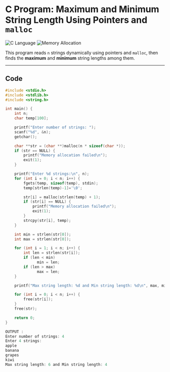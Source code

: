 #  C Program: Maximum and Minimum String Length Using Pointers and `malloc`

![C Language](https://img.shields.io/badge/Language-C-blue)
![Memory Allocation](https://img.shields.io/badge/Malloc-Dynamic-orange)

This program reads `n` strings dynamically using pointers and `malloc`, then finds the **maximum** and **minimum** string lengths among them.

---

##  Code

```c
#include <stdio.h>
#include <stdlib.h>
#include <string.h>

int main() {
    int n;
    char temp[100];

    printf("Enter number of strings: ");
    scanf("%d", &n);
    getchar();  

    char **str = (char **)malloc(n * sizeof(char *));
    if (str == NULL) {
        printf("Memory allocation failed\n");
        exit(1);
    }

    printf("Enter %d strings:\n", n);
    for (int i = 0; i < n; i++) {
        fgets(temp, sizeof(temp), stdin);
        temp[strlen(temp)-1]='\0';

        str[i] = malloc(strlen(temp) + 1);
        if (str[i] == NULL) {
            printf("Memory allocation failed\n");
            exit(1);
        }
        strcpy(str[i], temp);
    }

    int min = strlen(str[0]);
    int max = strlen(str[0]);

    for (int i = 1; i < n; i++) {
        int len = strlen(str[i]);
        if (len < min)
              min = len;
        if (len > max)
              max = len;
    }

    printf("Max string length: %d and Min string length: %d\n", max, min);

    for (int i = 0; i < n; i++) {
        free(str[i]);
    }
    free(str);

    return 0;
}

OUTPUT :
Enter number of strings: 4
Enter 4 strings:
apple
banana
grapes
kiwi
Max string length: 6 and Min string length: 4

